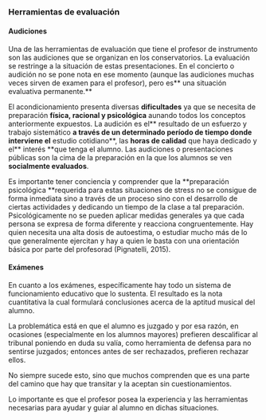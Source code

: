##### 

### Herramientas de evaluación

#### Audiciones

Una de las herramientas de evaluación que tiene el profesor de instrumento son las audiciones que se organizan en los conservatorios. La evaluación se restringe a la situación de estas presentaciones. En el concierto o audición no se pone nota en ese momento \(aunque las audiciones muchas veces sirven de examen para el profesor\), pero es** una situación evaluativa permanente.**

El acondicionamiento presenta diversas **dificultades** ya que se necesita de preparación **física, racional y psicológica** aunando todos los conceptos anteriormente expuestos. La audición  es el** resultado de un esfuerzo y trabajo sistemático **a través de un determinado período de tiempo donde interviene  el** estudio cotidiano**, las **horas de calidad** que haya dedicado y el** interés **que tenga el alumno. Las audiciones o presentaciones públicas son la cima de la preparación en la que los alumnos se ven **socialmente evaluados**.

Es importante tener conciencia  y comprender que la **preparación psicológica **requerida para estas situaciones de stress no se consigue de forma inmediata sino a través de un proceso sino con el desarrollo de ciertas actividades y dedicando un tiempo de la clase a tal preparación. Psicológicamente no se pueden aplicar medidas generales ya que cada persona se expresa de forma diferente y reacciona congruentemente. Hay quien necesita una alta dosis de autoestima, o estudiar mucho más de lo que generalmente ejercitan y hay a quien le basta con una orientación básica por parte del profesorad \(Pignatelli, 2015\).

#### Exámenes

En cuanto a los exámenes, específicamente hay todo un sistema de funcionamiento educativo que lo sustenta. El resultado es la nota cuantitativa la cual formulará conclusiones acerca de la aptitud musical del alumno.

La problemática está en que el alumno es juzgado y por esa razón, en ocasiones \(especialmente en los alumnos mayores\) prefieren descalificar al tribunal poniendo en duda su valía, como herramienta de defensa para no sentirse juzgados; entonces antes de ser rechazados, prefieren rechazar ellos.

No siempre sucede esto, sino que muchos comprenden que es una parte del camino que hay que transitar y la aceptan sin cuestionamientos.

Lo importante es que el profesor posea la experiencia y las herramientas necesarias para ayudar y guiar al alumno en dichas situaciones.

